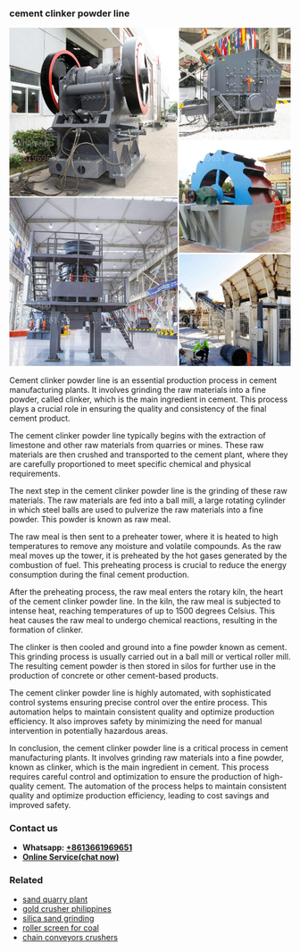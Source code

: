 <h3>cement clinker powder line</h3><img src='1704791313.jpg' alt=''><p>Cement clinker powder line is an essential production process in cement manufacturing plants. It involves grinding the raw materials into a fine powder, called clinker, which is the main ingredient in cement. This process plays a crucial role in ensuring the quality and consistency of the final cement product.</p><p>The cement clinker powder line typically begins with the extraction of limestone and other raw materials from quarries or mines. These raw materials are then crushed and transported to the cement plant, where they are carefully proportioned to meet specific chemical and physical requirements.</p><p>The next step in the cement clinker powder line is the grinding of these raw materials. The raw materials are fed into a ball mill, a large rotating cylinder in which steel balls are used to pulverize the raw materials into a fine powder. This powder is known as raw meal.</p><p>The raw meal is then sent to a preheater tower, where it is heated to high temperatures to remove any moisture and volatile compounds. As the raw meal moves up the tower, it is preheated by the hot gases generated by the combustion of fuel. This preheating process is crucial to reduce the energy consumption during the final cement production.</p><p>After the preheating process, the raw meal enters the rotary kiln, the heart of the cement clinker powder line. In the kiln, the raw meal is subjected to intense heat, reaching temperatures of up to 1500 degrees Celsius. This heat causes the raw meal to undergo chemical reactions, resulting in the formation of clinker.</p><p>The clinker is then cooled and ground into a fine powder known as cement. This grinding process is usually carried out in a ball mill or vertical roller mill. The resulting cement powder is then stored in silos for further use in the production of concrete or other cement-based products.</p><p>The cement clinker powder line is highly automated, with sophisticated control systems ensuring precise control over the entire process. This automation helps to maintain consistent quality and optimize production efficiency. It also improves safety by minimizing the need for manual intervention in potentially hazardous areas.</p><p>In conclusion, the cement clinker powder line is a critical process in cement manufacturing plants. It involves grinding raw materials into a fine powder, known as clinker, which is the main ingredient in cement. This process requires careful control and optimization to ensure the production of high-quality cement. The automation of the process helps to maintain consistent quality and optimize production efficiency, leading to cost savings and improved safety.</p><h3>Contact us</h3><ul><li><strong>Whatsapp:&nbsp;<a href="https://wa.me/8613661969651">+8613661969651</a></strong></li><li><a href="https://swt.shibang-china.com/?git&amp;zhl&amp;cement clinker powder line"><strong>Online Service(chat now)</strong></a></li></ul><h3>Related</h3><ul><li><a href='sand quarry plant.md'>sand quarry plant</a></li><li><a href='gold crusher philippines.md'>gold crusher philippines</a></li><li><a href='silica sand grinding.md'>silica sand grinding</a></li><li><a href='roller screen for coal.md'>roller screen for coal</a></li><li><a href='chain conveyors crushers.md'>chain conveyors crushers</a></li></ul>